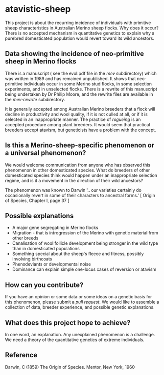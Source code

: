 # atavistic-sheep #
This project is about the recurring incidence of individuals with primitive sheep characteristics in Australian Merino sheep flocks. Why does it occur? There is no accepted mechanism in quantitative genetics to explain why a purebred domesticated population would revert toward its wild ancestors. 

## Data showing the incidence of neo-primitive sheep in Merino flocks ##
There is a manuscript ( see the evol.pdf file in the _mev_ subdirectory) which was written in 1989 and has remained unpublished. It shows that neo-primitive individuals occur in some Merino stud flocks, in some selection experiments, and in unselected flocks. There is a rewrite of this manuscript being undertaken by Dr Philip Moore, and the rewrite files are available in the _mev-rewrite_ subdirectory. 

 It is generally accepted among Australian Merino breeders that a flock will decline in productivity and wool quality, if it is not culled at all, or if it is selected in an inappropriate manner.
The practice of _rogueing_ is an accepted procedure among plant breeders.
It would seem that practical breeders accept atavism, but geneticists have a problem with the concept.

## Is this a Merino-sheep-specific phenomenon or a universal phenomenon? ##
We would welcome communication from anyone who has observed this phenomenon in other domesticated species.  What do breeders of other domesticated species think would happen under an inappropriate selection regime, and is it  a movement in the direction of their wild ancestors?

The phenomenon was known to Darwin
'.. our varieties certainly do occasionally revert in some of their characters to ancestral forms.'
[ Origin of Species, Chapter I, page 37 ]

## Possible explanations ##
* A major gene segregating in Merino flocks
* Migration - that is introgression of the Merino with genetic material from other breeds
* Canalisation of wool follicle development being stronger in the wild type than in domesticated populations
* Something special about the sheep's fleece and fitness, possibly involving birthcoats
* Phenodeviants or developmental noise
* Dominance can explain simple one-locus cases of reversion or atavism
 

## How can you contribute? ##
If you have an opinion or some data or some ideas on a genetic basis for this phenomenon, please submit a _pull request_. We would like to assemble a collection of data, breeder experience, and possible genetic explanations.

## What does this project hope to achieve? ##
In one word, an explanation. Any unexplained phenomenon is a challenge. We need a theory of the quantitative genetics of extreme individuals.


## Reference ##
Darwin, C (1859) The Origin of Species. Mentor, New York, 1960
